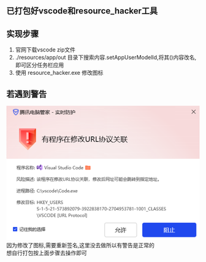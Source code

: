 ## 已打包好vscode和resource_hacker工具

## 实现步骤
1. 官网下载vscode zip文件
2. ./resources/app/out 目录下搜索内容.setAppUserModelId,将其()内容改名,即可区分任务栏应用
3. 使用 resource_hacker.exe 修改图标

## 若遇到警告
![alt text](image.png)  
因为修改了图标,需要重新签名,这里没去做所以有警告是正常的  
想自行打包按上面步骤去操作即可  
